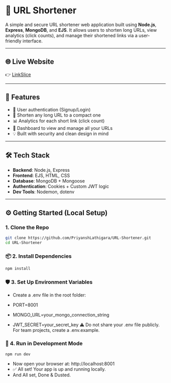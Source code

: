 # 🔗 URL Shortener

A simple and secure URL shortener web application built using **Node.js**, **Express**, **MongoDB**, and **EJS**. It allows users to shorten long URLs, view analytics (click counts), and manage their shortened links via a user-friendly interface.

---

## 🌐 Live Website

👉 [LinkSlice](https://your-live-url.com)

---

## 🚀 Features

- 🔐 User authentication (Signup/Login)
- 🔗 Shorten any long URL to a compact one
- 📊 Analytics for each short link (click count)
- 🧑 Dashboard to view and manage all your URLs
- 💡 Built with security and clean design in mind

---

## 🛠️ Tech Stack

- **Backend**: Node.js, Express
- **Frontend**: EJS, HTML, CSS
- **Database**: MongoDB + Mongoose
- **Authentication**: Cookies + Custom JWT logic
- **Dev Tools**: Nodemon, dotenv

---

## ⚙️ Getting Started (Local Setup)

### 1. Clone the Repo

```bash
git clone https://github.com/PriyanshLathigara/URL-Shortener.git
cd URL-Shortener
```

### 📦 2. Install Dependencies

```bash
npm install
```

### 🛡️ 3. Set Up Environment Variables

- Create a .env file in the root folder:

- PORT=8001
- MONGO_URL=your_mongo_connection_string
- JWT_SECRET=your_secret_key
  ⚠️ Do not share your .env file publicly. For team projects, create a .env.example.

### 🔄 4. Run in Development Mode

```bash
npm run dev
```

- Now open your browser at: http://localhost:8001
- ✅ All set! Your app is up and running locally.
- And All set, Done & Dusted.
